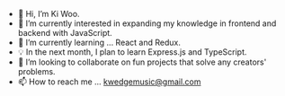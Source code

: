 

- 👋 Hi, I’m Ki Woo.
- 👀 I’m currently interested in expanding my knowledge in frontend and backend with JavaScript.
- 🌱 I’m currently learning ... React and Redux.
- 💡 In the next month, I plan to learn Express.js and TypeScript.
- 💞️ I’m looking to collaborate on fun projects that solve any creators' problems.
- 📫 How to reach me ...  kwedgemusic@gmail.com





<!---
kiwookim/kiwookim is a ✨ special ✨ repository because its `README.md` (this file) appears on your GitHub profile.
You can click the Preview link to take a look at your changes.
--->
